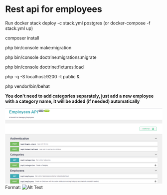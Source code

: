 # Rest api for employees

Run docker stack deploy -c stack.yml postgres (or docker-compose -f stack.yml up)

composer install

php bin/console make:migration

php bin/console doctrine:migrations:migrate

php bin/console doctrine:fixtures:load


php -q -S localhost:9200 -t public &

php vendor/bin/behat

__You don't need to add categories separately, just add a new employee with a category name, it will be added (if needed) automatically__ 

![GitHub Logo](/sample.png)
Format: ![Alt Text](url)



